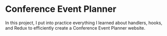 # Conference Event Planner

In this project, I put into practice everything I learned about handlers, hooks, and Redux to efficiently create a Conference Event Planner website.
